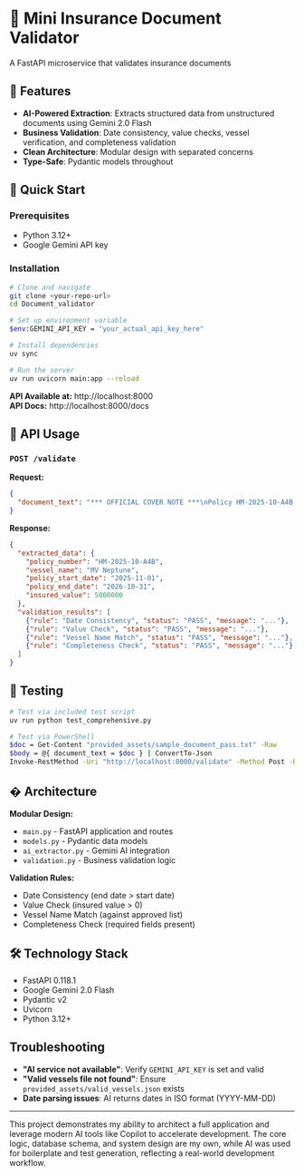 # 🚢 Mini Insurance Document Validator

A FastAPI microservice that validates insurance documents 
## 🎯 Features

- **AI-Powered Extraction**: Extracts structured data from unstructured documents using Gemini 2.0 Flash
- **Business Validation**: Date consistency, value checks, vessel verification, and completeness validation
- **Clean Architecture**: Modular design with separated concerns
- **Type-Safe**: Pydantic models throughout

## 🚀 Quick Start

### Prerequisites
- Python 3.12+
- Google Gemini API key

### Installation

```bash
# Clone and navigate
git clone <your-repo-url>
cd Document_validator

# Set up environment variable
$env:GEMINI_API_KEY = "your_actual_api_key_here"

# Install dependencies
uv sync

# Run the server
uv run uvicorn main:app --reload
```

**API Available at:** http://localhost:8000  
**API Docs:** http://localhost:8000/docs

## 📡 API Usage

### `POST /validate`

**Request:**
```json
{
  "document_text": "*** OFFICIAL COVER NOTE ***\nPolicy HM-2025-10-A4B for MV Neptune..."
}
```

**Response:**
```json
{
  "extracted_data": {
    "policy_number": "HM-2025-10-A4B",
    "vessel_name": "MV Neptune",
    "policy_start_date": "2025-11-01",
    "policy_end_date": "2026-10-31",
    "insured_value": 5000000
  },
  "validation_results": [
    {"rule": "Date Consistency", "status": "PASS", "message": "..."},
    {"rule": "Value Check", "status": "PASS", "message": "..."},
    {"rule": "Vessel Name Match", "status": "PASS", "message": "..."},
    {"rule": "Completeness Check", "status": "PASS", "message": "..."}
  ]
}
```

## 🧪 Testing

```bash
# Test via included test script
uv run python test_comprehensive.py

# Test via PowerShell
$doc = Get-Content "provided_assets/sample_document_pass.txt" -Raw
$body = @{ document_text = $doc } | ConvertTo-Json
Invoke-RestMethod -Uri "http://localhost:8000/validate" -Method Post -Body $body -ContentType "application/json"
```

## �️ Architecture

**Modular Design:**
- `main.py` - FastAPI application and routes
- `models.py` - Pydantic data models
- `ai_extractor.py` - Gemini AI integration
- `validation.py` - Business validation logic

**Validation Rules:**
- Date Consistency (end date > start date)
- Value Check (insured value > 0)
- Vessel Name Match (against approved list)
- Completeness Check (required fields present)

## 🛠️ Technology Stack

- FastAPI 0.118.1
- Google Gemini 2.0 Flash
- Pydantic v2
- Uvicorn
- Python 3.12+

##  Troubleshooting

- **"AI service not available"**: Verify `GEMINI_API_KEY` is set and valid
- **"Valid vessels file not found"**: Ensure `provided_assets/valid_vessels.json` exists
- **Date parsing issues**: AI returns dates in ISO format (YYYY-MM-DD)

---

This project demonstrates my ability to architect a full application and leverage modern AI tools like Copilot to accelerate development. The core logic, database schema, and system design are my own, while AI was used for boilerplate and test generation, reflecting a real-world development workflow.
